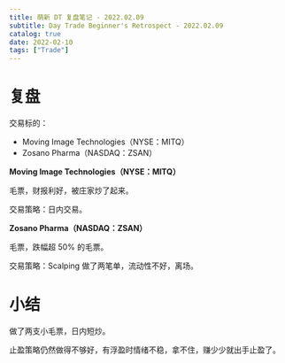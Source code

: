 ```yaml
---
title: 萌新 DT 复盘笔记 - 2022.02.09
subtitle: Day Trade Beginner's Retrospect - 2022.02.09
catalog: true
date: 2022-02-10
tags: ["Trade"]
---
```


# 复盘

交易标的：

- Moving Image Technologies（NYSE：MITQ）
- Zosano Pharma（NASDAQ：ZSAN）

**Moving Image Technologies（NYSE：MITQ）**

毛票，财报利好，被庄家炒了起来。

交易策略：日内交易。

**Zosano Pharma（NASDAQ：ZSAN）**

毛票，跌幅超 50% 的毛票。

交易策略：Scalping 做了两笔单，流动性不好，离场。

# 小结

做了两支小毛票，日内短炒。

止盈策略仍然做得不够好，有浮盈时情绪不稳，拿不住，赚少少就出手止盈了。

<!-- EOF -->

